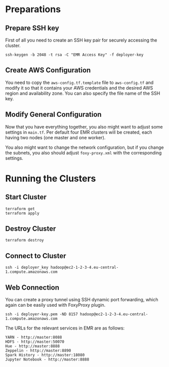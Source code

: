 # Preparations

## Prepare SSH key

First of all you need to create an SSH key pair for securely accessing the cluster.

    ssh-keygen -b 2048 -t rsa -C "EMR Access Key" -f deployer-key

## Create AWS Configuration

You need to copy the `aws-config.tf.template` file to `aws-config.tf` and modify 
it so that it contains your AWS credentials and the desired AWS region and 
availability zone. You can also specify the file name of the SSH key.

## Modify General Configuration

Now that you have everything together, you also might want to adjust some
settings in `main.tf`. Per default four EMR clusters will be created, each
having two nodes (one master and one worker). 

You also might want to change the network configuration, but if you change the
subnets, you also should adjust `foxy-proxy.xml` with the corresponding settings.


# Running the Clusters

## Start Cluster

    terraform get
    terraform apply

## Destroy Cluster

    terraform destroy

## Connect to Cluster

    ssh -i deployer_key hadoop@ec2-1-2-3-4.eu-central-1.compute.amazonaws.com

## Web Connection

You can create a proxy tunnel using SSH dynamic port forwarding, which again can
be easily used with FoxyProxy plugin.

    ssh -i deployer-key.pem -ND 8157 hadoop@ec2-1-2-3-4.eu-central-1.compute.amazonaws.com

The URLs for the relevant services in EMR are as follows:

    YARN - http://master:8088
    HDFS - http://master:50070
    Hue - http://master:8888
    Zeppelin - http://master:8890
    Spark History - http://master:18080
    Jupyter Notebook - http://master:8888

